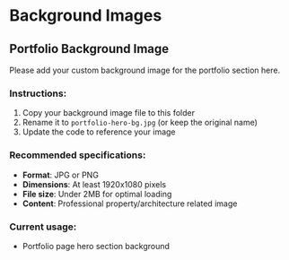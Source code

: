 # Background Images

## Portfolio Background Image

Please add your custom background image for the portfolio section here.

### Instructions:
1. Copy your background image file to this folder
2. Rename it to `portfolio-hero-bg.jpg` (or keep the original name)
3. Update the code to reference your image

### Recommended specifications:
- **Format**: JPG or PNG
- **Dimensions**: At least 1920x1080 pixels
- **File size**: Under 2MB for optimal loading
- **Content**: Professional property/architecture related image

### Current usage:
- Portfolio page hero section background
